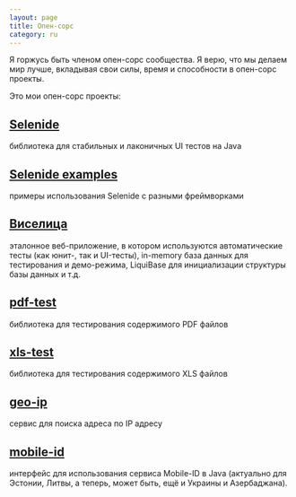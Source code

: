 ```yaml
---
layout: page
title: Опен-сорс
category: ru
---
```


Я горжусь быть членом опен-сорс сообщества.
Я верю, что мы делаем мир лучше, вкладывая свои силы, время и способности в опен-сорс проекты.

Это мои опен-сорс проекты:

## [Selenide](http://selenide.org)

библиотека для стабильных и лаконичных UI тестов на Java

## [Selenide examples](https://github.com/selenide-examples)

примеры использования Selenide с разными фреймворками

## [Виселица](https://github.com/selenide-examples/hangman)

эталонное веб-приложение, в котором используются автоматические тесты (как юнит-, так и UI-тесты),
in-memory база данных для тестирования и демо-режима, 
LiquiBase для инициализации структуры базы данных и т.д.

## [pdf-test](https://github.com/codeborne/pdf-test)

библиотека для тестирования содержимого PDF файлов

## [xls-test](https://github.com/codeborne/xls-test)

библиотека для тестирования содержимого XLS файлов

## [geo-ip](https://github.com/codeborne/geoip)

сервис для поиска адреса по IP адресу

## [mobile-id](https://github.com/codeborne/mobileid)

интерфейс для использования сервиса Mobile-ID в Java 
(актуально для Эстонии, Литвы, а теперь, может быть, ещё и Украины и Азербаджана).